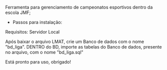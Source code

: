 Ferramenta para gerenciamento de campeonatos esportivos dentro da escola JMF;

 - Passos para instalação:

 Requisitos: Servidor Local

 Após baixar o arquivo LMAT, crie um Banco de dados com o nome "bd_liga".
 DENTRO do BD, importe as tabelas do Banco de dados, presente no arquivo, com o nome "bd_liga.sql" 

 Está pronto para uso, obrigado!
